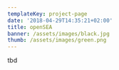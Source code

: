 ```yaml
---
templateKey: project-page
date: '2018-04-29T14:35:21+02:00'
title: openSEA
banner: /assets/images/black.jpg
thumb: /assets/images/green.png
---
```

tbd
